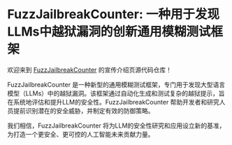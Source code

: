 # FuzzJailbreakCounter: 一种用于发现LLMs中越狱漏洞的创新通用模糊测试框架

欢迎来到 [FuzzJailbreakCounter](https://github.com/btlazzq/FuzzJailbreakCounter) 的宣传介绍页源代码仓库！

FuzzJailbreakCounter 是一种新型的通用模糊测试框架，专门用于发现大型语言模型（LLMs）中的越狱漏洞。该框架通过自动化生成和测试复杂的越狱提示，旨在系统地评估和提升LLM的安全性。FuzzJailbreakCounter 帮助开发者和研究人员提前识别潜在的安全威胁，并制定有效的防御策略。

我们相信，FuzzJailbreakCounter 将为LLM的安全性研究和应用设立新的基准，为打造一个更安全、更可控的人工智能未来贡献力量。